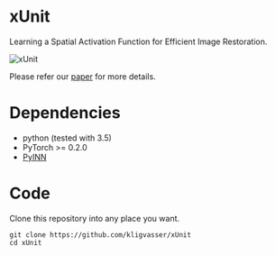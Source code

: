 # xUnit
Learning a Spatial Activation Function for Efficient Image Restoration.

![xUnit]({{site.baseurl}}/xunit_relu_scheme1.png)


Please refer our [paper](https://arxiv.org/abs/1711.06445) for more details.

# Dependencies
- python (tested with 3.5)
- PyTorch >= 0.2.0
- [PyINN](https://github.com/szagoruyko/pyinn)

# Code
Clone this repository into any place you want.
	
	git clone https://github.com/kligvasser/xUnit
	cd xUnit
